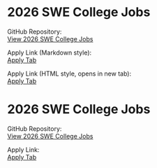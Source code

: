 # 2026 SWE College Jobs

GitHub Repository:  
[View 2026 SWE College Jobs](https://github.com/speedyapply/2026-SWE-College-Jobs)

Apply Link (Markdown style):  
[Apply Tab](https://github.com/speedyapply/2026-SWE-College-Jobs)

Apply Link (HTML style, opens in new tab):  
<a href="https://github.com/speedyapply/2026-SWE-College-Jobs" target="_blank">Apply Tab</a>

# 2026 SWE College Jobs

GitHub Repository:  
<a href="https://github.com/speedyapply/2026-SWE-College-Jobs" target="_blank">View 2026 SWE College Jobs</a>

Apply Link:  
<a href="https://github.com/speedyapply/2026-SWE-College-Jobs" target="_blank">Apply Tab</a>

